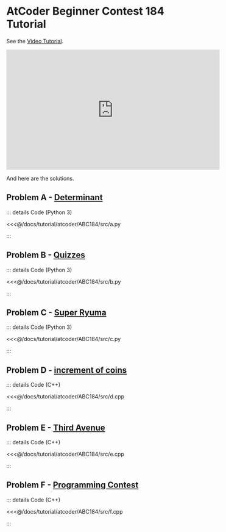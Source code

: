 # AtCoder Beginner Contest 184 Tutorial

See the [Video Tutorial](https://www.youtube.com/watch?v=wnYpGt72S0w).

<iframe width="560" height="315" src="https://www.youtube.com/embed/wnYpGt72S0w" frameborder="0" allow="accelerometer; autoplay; clipboard-write; encrypted-media; gyroscope; picture-in-picture" allowfullscreen></iframe>

And here are the solutions.

## Problem A - [Determinant](https://atcoder.jp/contests/abc184/tasks/abc184_a)

::: details Code (Python 3)

<<<@/docs/tutorial/atcoder/ABC184/src/a.py

:::

## Problem B - [Quizzes](https://atcoder.jp/contests/abc184/tasks/abc184_b)

::: details Code (Python 3)

<<<@/docs/tutorial/atcoder/ABC184/src/b.py

:::

## Problem C - [Super Ryuma](https://atcoder.jp/contests/abc184/tasks/abc184_c)

::: details Code (Python 3)

<<<@/docs/tutorial/atcoder/ABC184/src/c.py

:::

## Problem D - [increment of coins](https://atcoder.jp/contests/abc184/tasks/abc184_d)

::: details Code (C++)

<<<@/docs/tutorial/atcoder/ABC184/src/d.cpp

:::

## Problem E - [Third Avenue](https://atcoder.jp/contests/abc184/tasks/abc184_e)

::: details Code (C++)

<<<@/docs/tutorial/atcoder/ABC184/src/e.cpp

:::

## Problem F - [Programming Contest](https://atcoder.jp/contests/abc184/tasks/abc184_f)

::: details Code (C++)

<<<@/docs/tutorial/atcoder/ABC184/src/f.cpp

:::

<Utterances />
